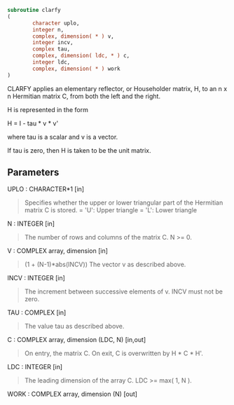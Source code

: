 ```fortran
subroutine clarfy
(
        character uplo,
        integer n,
        complex, dimension( * ) v,
        integer incv,
        complex tau,
        complex, dimension( ldc, * ) c,
        integer ldc,
        complex, dimension( * ) work
)
```

CLARFY applies an elementary reflector, or Householder matrix, H,
to an n x n Hermitian matrix C, from both the left and the right.

H is represented in the form

H = I - tau * v * v'

where  tau  is a scalar and  v  is a vector.

If  tau  is  zero, then  H  is taken to be the unit matrix.

## Parameters
UPLO : CHARACTER*1 [in]
> Specifies whether the upper or lower triangular part of the
> Hermitian matrix C is stored.
> = 'U':  Upper triangle
> = 'L':  Lower triangle

N : INTEGER [in]
> The number of rows and columns of the matrix C.  N >= 0.

V : COMPLEX array, dimension [in]
> (1 + (N-1)*abs(INCV))
> The vector v as described above.

INCV : INTEGER [in]
> The increment between successive elements of v.  INCV must
> not be zero.

TAU : COMPLEX [in]
> The value tau as described above.

C : COMPLEX array, dimension (LDC, N) [in,out]
> On entry, the matrix C.
> On exit, C is overwritten by H * C * H'.

LDC : INTEGER [in]
> The leading dimension of the array C.  LDC >= max( 1, N ).

WORK : COMPLEX array, dimension (N) [out]

